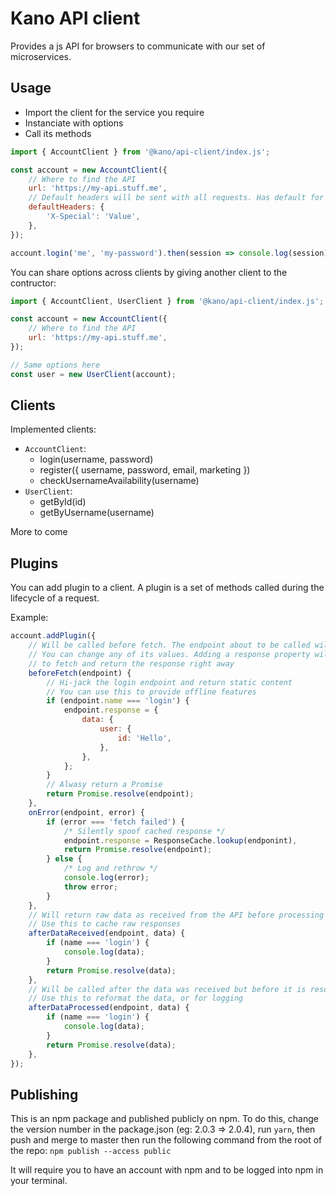 # Kano API client

Provides a js API for browsers to communicate with our set of microservices.

## Usage

 - Import the client for the service you require
 - Instanciate with options
 - Call its methods
```js
import { AccountClient } from '@kano/api-client/index.js';

const account = new AccountClient({
    // Where to find the API
    url: 'https://my-api.stuff.me',
    // Default headers will be sent with all requests. Has default for json
    defaultHeaders: {
        'X-Special': 'Value',
    },
});

account.login('me', 'my-password').then(session => console.log(session));
```

You can share options across clients by giving another client to the contructor:

```js
import { AccountClient, UserClient } from '@kano/api-client/index.js';

const account = new AccountClient({
    // Where to find the API
    url: 'https://my-api.stuff.me',
});

// Same options here
const user = new UserClient(account);

```

## Clients

Implemented clients:

 - `AccountClient`:
    - login(username, password)
    - register({ username, password, email, marketing })
    - checkUsernameAvailability(username)
 - `UserClient`:
    - getById(id)
    - getByUsername(username)

More to come

## Plugins

You can add plugin to a client. A plugin is a set of methods called during the lifecycle of
a request.

Example:

```js
account.addPlugin({
    // Will be called before fetch. The endpoint about to be called will be provided
    // You can change any of its values. Adding a response property will cancel the call
    // to fetch and return the response right away
    beforeFetch(endpoint) {
        // Hi-jack the login endpoint and return static content
        // You can use this to provide offline features
        if (endpoint.name === 'login') {
            endpoint.response = {
                data: {
                    user: {
                        id: 'Hello',
                    },
                },
            };
        }
        // Alwasy return a Promise
        return Promise.resolve(endpoint);
    },
    onError(endpoint, error) {
        if (error === 'fetch failed') {
            /* Silently spoof cached response */
            endpoint.response = ResponseCache.lookup(endponint),
            return Promise.resolve(endpoint);
        } else {
            /* Log and rethrow */
            console.log(error);
            throw error;
        }
    },
    // Will return raw data as received from the API before processing
    // Use this to cache raw responses
    afterDataReceived(endpoint, data) {
        if (name === 'login') {
            console.log(data);
        }
        return Promise.resolve(data);
    },
    // Will be called after the data was received but before it is resolved to the client user
    // Use this to reformat the data, or for logging
    afterDataProcessed(endpoint, data) {
        if (name === 'login') {
            console.log(data);
        }
        return Promise.resolve(data);
    },
});
```

## Publishing

This is an npm package and published publicly on npm. To do this, change the version number in the package.json (eg: 2.0.3 => 2.0.4), run `yarn`, then push and merge to master then run the following command from the root of the repo:
`npm publish --access public`

It will require you to have an account with npm and to be logged into npm in your terminal.
